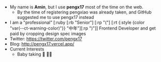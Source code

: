 - My name is **Amin**, but I use **pengx17** most of the time on the web.
  - By the time of registering pengxiao was already taken, and GitHub suggested me to use pengx17 instead
- I am a "professional" [:ruby [:rb "Senior"] [:rp "("] [:rt {:style {color "var(--ct-warning-color)"}} "中年"][:rp ")"]] Frontend Developer and get paid by cropping design spec images
- Twitter: https://twitter.com/pengx17
- Blog: http://pengx17.vercel.app/
- Current Interests
  - Baby taking 🍼 👶🏻
